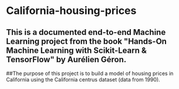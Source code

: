 # California-housing-prices

## This is a documented end-to-end Machine Learning project from the book "Hands-On Machine Learning with Scikit-Learn & TensorFlow" by Aurélien Géron.

##The purpose of this project is to build a model of housing prices in California using the California centrus dataset (data from 1990).

